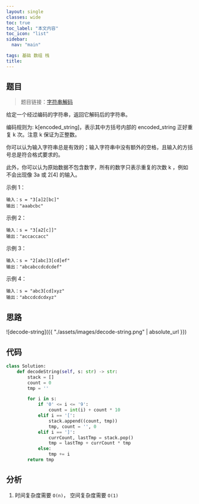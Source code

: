 ```yaml
---
layout: single
classes: wide
toc: true
toc_label: "本文内容"
toc_icon: "list"
sidebar:
  nav: "main"

tags: 基础 数组 栈
title: 
---
```


## 题目

> 题目链接：[字符串解码](https://leetcode-cn.com/problems/decode-string/)

给定一个经过编码的字符串，返回它解码后的字符串。

编码规则为: k[encoded_string]，表示其中方括号内部的 encoded_string 正好重复 k 次。注意 k 保证为正整数。

你可以认为输入字符串总是有效的；输入字符串中没有额外的空格，且输入的方括号总是符合格式要求的。

此外，你可以认为原始数据不包含数字，所有的数字只表示重复的次数 k ，例如不会出现像 3a 或 2[4] 的输入。

示例 1：

    输入：s = "3[a]2[bc]"
    输出："aaabcbc"

示例 2：

    输入：s = "3[a2[c]]"
    输出："accaccacc"

示例 3：

    输入：s = "2[abc]3[cd]ef"
    输出："abcabccdcdcdef"

示例 4：

    输入：s = "abc3[cd]xyz"
    输出："abccdcdcdxyz"

## 思路

![decode-string]({{ "./assets/images/decode-string.png" | absolute_url }})

## 代码

```python
class Solution:
    def decodeString(self, s: str) -> str:
        stack = []
        count = 0
        tmp = ''

        for i in s:
            if '0' <= i <= '9':
                count = int(i) + count * 10
            elif i == '[':
                stack.append((count, tmp))
                tmp, count = '', 0
            elif i == ']':
                currCount, lastTmp = stack.pop()
                tmp = lastTmp + currCount * tmp
            else:
                tmp += i
        return tmp
```

## 分析

1. 时间复杂度需要 `O(n)`， 空间复杂度需要 `O(1)`

